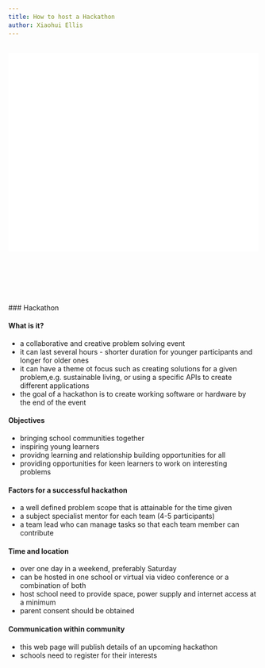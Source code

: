 ```yaml
---
title: How to host a Hackathon
author: Xiaohui Ellis
---
```

<div align="center">
	<br>
	<a href="https://github.com/digixc/Wellington-Shanghai-CS/edit/gh-pages/activities/header.svg">
		<img src="header.svg" width="800" height="400" alt="Click to see the source">
	</a>
	<br>
</div>
<br>
<br>
<br>
<br>
<br>
<br>
### Hackathon 

#### What is it?
+ a collaborative and creative problem solving event
+ it can last several hours - shorter duration for younger participants and longer for older ones
+ it can have a theme ot focus such as creating solutions for a given problem,e.g. sustainable living, or using a specific APIs to create different applications 
+ the goal of a hackathon is to create working software or hardware by the end of the event

#### Objectives
+ bringing school communities together
+ inspiring young learners
+ providng learning and relationship building opportunities for all
+ providing opportunities for keen learners to work on interesting problems

#### Factors for a successful hackathon
+ a well defined problem scope that is attainable for the time given
+ a subject specialist mentor for each team (4-5 participants)
+ a team lead who can manage tasks so that each team member can contribute

#### Time and location

+ over one day in a weekend, preferably Saturday 
+ can be hosted in one school or virtual via video conference or a combination of both
+ host school need to provide space, power supply and internet access at a minimum
+ parent consent should be obtained

#### Communication within community 
+ this web page will publish details of an upcoming hackathon
+ schools need to register for their interests 
